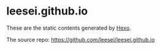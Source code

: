 # leesei.github.io

These are the static contents generated by [Hexo](http://hexo.io).

The source repo: https://github.com/leesei/leesei.github.io
